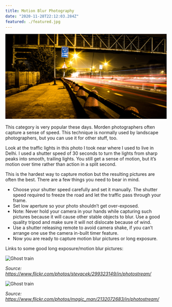 ```yaml
---
title: Motion Blur Photography
date: "2020-11-28T22:12:03.284Z"
featured: ./featured.jpg
---
```

![Motion Photo](./motion-photo.jpeg)

This category is very popular these days. Morden photographers often capture a sense of speed. This technique is normally used by landscape photographers, but you can use it for other stuff, too.

Look at the traffic lights in this photo I took near where I used to live in Delhi. I used a shutter speed of 30 seconds to turn the lights from sharp peaks into smooth, trailing lights. You still get a sense of motion, but it’s motion over time rather than action in a split second.

This is the hardest way to capture motion but the resulting pictures are often the best. There are a few things you need to bear in mind.

- Choose your shutter speed carefully and set it manually. The shutter speed required to freeze the road and let the traffic pass through your frame.
- Set low aperture so your photo shouldn’t get over-exposed.
- Note: Never hold your camera in your hands while capturing such pictures because it will cause other stable objects to blur. Use a good quality tripod and make sure it will not dislocate because of wind.
- Use a shutter releasing remote to avoid camera shake, if you can’t arrange one use the camera in-built timer feature.
- Now you are ready to capture motion blur pictures or long exposure.

Links to some good long exposure/motion blur pictures:

![Ghost train](https://live.staticflickr.com/107/299323149_9212c7078f_z.jpg)

*Source: https://www.flickr.com/photos/stevacek/299323149/in/photostream/*

![Ghost train](https://live.staticflickr.com/2273/2132072683_b6e2ebd29c_z.jpg)

*Source: https://www.flickr.com/photos/magic_man/2132072683/in/photostream/*
